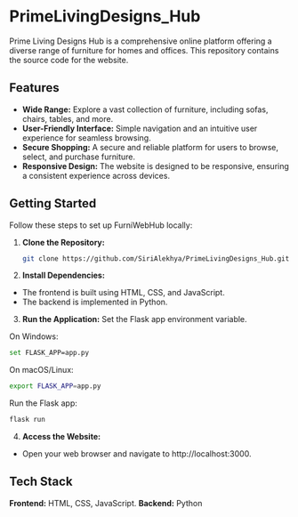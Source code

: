 # PrimeLivingDesigns_Hub

Prime Living Designs Hub is a comprehensive online platform offering a diverse range of furniture for homes and offices. This repository contains the source code for the website.

## Features

- **Wide Range:** Explore a vast collection of furniture, including sofas, chairs, tables, and more.
- **User-Friendly Interface:** Simple navigation and an intuitive user experience for seamless browsing.
- **Secure Shopping:** A secure and reliable platform for users to browse, select, and purchase furniture.
- **Responsive Design:** The website is designed to be responsive, ensuring a consistent experience across devices.

## Getting Started

Follow these steps to set up FurniWebHub locally:

1. **Clone the Repository:**
   ```bash
   git clone https://github.com/SiriAlekhya/PrimeLivingDesigns_Hub.git

2. **Install Dependencies:**
- The frontend is built using HTML, CSS, and JavaScript.
- The backend is implemented in Python.
3. **Run the Application:**
Set the Flask app environment variable.

On Windows:
   ```bash
   set FLASK_APP=app.py
   ```
On macOS/Linux:
   ```bash
  export FLASK_APP=app.py
  ```
Run the Flask app:
```bash
flask run
```
4. **Access the Website:**
- Open your web browser and navigate to http://localhost:3000.

## Tech Stack
**Frontend:** HTML, CSS, JavaScript.
**Backend:** Python
